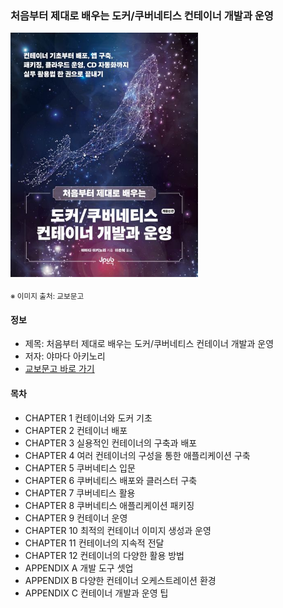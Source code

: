 ### 처음부터 제대로 배우는 도커/쿠버네티스 컨테이너 개발과 운영

<img src="thumbnail.jpg" width="300">

<sub>※ 이미지 출처: 교보문고</sub>

#### 정보
- 제목: 처음부터 제대로 배우는 도커/쿠버네티스 컨테이너 개발과 운영
- 저자: 야마다 아키노리
- [교보문고 바로 가기](https://product.kyobobook.co.kr/detail/S000216467319)


#### 목차
- CHAPTER 1 컨테이너와 도커 기초
- CHAPTER 2 컨테이너 배포
- CHAPTER 3 실용적인 컨테이너의 구축과 배포
- CHAPTER 4 여러 컨테이너의 구성을 통한 애플리케이션 구축
- CHAPTER 5 쿠버네티스 입문
- CHAPTER 6 쿠버네티스 배포와 클러스터 구축
- CHAPTER 7 쿠버네티스 활용
- CHAPTER 8 쿠버네티스 애플리케이션 패키징
- CHAPTER 9 컨테이너 운영
- CHAPTER 10 최적의 컨테이너 이미지 생성과 운영
- CHAPTER 11 컨테이너의 지속적 전달
- CHAPTER 12 컨테이너의 다양한 활용 방법
- APPENDIX A 개발 도구 셋업
- APPENDIX B 다양한 컨테이너 오케스트레이션 환경
- APPENDIX C 컨테이너 개발과 운영 팁